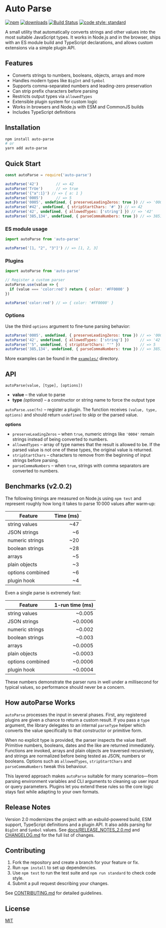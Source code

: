 # Auto Parse

[![npm](https://img.shields.io/npm/v/auto-parse.svg?style=flat)](https://npmjs.org/package/auto-parse)
[![downloads](https://img.shields.io/npm/dt/auto-parse.svg?style=flat)](https://npmjs.org/package/auto-parse)
[![Build Status](https://travis-ci.org/greenpioneersolutions/auto-parse.svg?branch=master)](https://travis-ci.org/greenpioneersolutions/auto-parse)
[![code style: standard](https://img.shields.io/badge/code%20style-standard-brightgreen.svg)](https://standardjs.com/)

A small utility that automatically converts strings and other values into the most suitable JavaScript types. It works in Node.js and in the browser, ships with an ES module build and TypeScript declarations, and allows custom extensions via a simple plugin API.

## Features

- Converts strings to numbers, booleans, objects, arrays and more
- Handles modern types like `BigInt` and `Symbol`
- Supports comma-separated numbers and leading-zero preservation
- Can strip prefix characters before parsing
- Restricts output types via `allowedTypes`
- Extensible plugin system for custom logic
- Works in browsers and Node.js with ESM and CommonJS builds
- Includes TypeScript definitions

## Installation

```bash
npm install auto-parse
# or
yarn add auto-parse
```

## Quick Start

```js
const autoParse = require('auto-parse')

autoParse('42')        // => 42
autoParse('TrUe')      // => true
autoParse('{"a":1}') // => { a: 1 }
autoParse('0005')      // => 5
autoParse('0005', undefined, { preserveLeadingZeros: true }) // => '0005'
autoParse('#42', undefined, { stripStartChars: '#' }) // => 42
autoParse('42', undefined, { allowedTypes: ['string'] }) // => '42'
autoParse('385,134', undefined, { parseCommaNumbers: true }) // => 385134
```

### ES module usage

```js
import autoParse from 'auto-parse'

autoParse('[1, "2", "3"]') // => [1, 2, 3]
```

### Plugins

```js
import autoParse from 'auto-parse'

// Register a custom parser
autoParse.use(value => {
  if (value === 'color:red') return { color: '#FF0000' }
})

autoParse('color:red') // => { color: '#FF0000' }
```

### Options

Use the third `options` argument to fine‑tune parsing behavior:

```js
autoParse('0005', undefined, { preserveLeadingZeros: true }) // => '0005'
autoParse('42', undefined, { allowedTypes: ['string'] })     // => '42'
autoParse("'5", undefined, { stripStartChars: "'" })         // => 5
autoParse('385,134', undefined, { parseCommaNumbers: true }) // => 385134
```

More examples can be found in the [`examples/`](examples) directory.

## API

`autoParse(value, [type], [options])`

- **value** – the value to parse
- **type** *(optional)* – a constructor or string name to force the output type

`autoParse.use(fn)` – register a plugin. The function receives `(value, type, options)` and should return `undefined` to skip or the parsed value.

**options**

- `preserveLeadingZeros` – when `true`, numeric strings like `'0004'` remain strings instead of being converted to numbers.
- `allowedTypes` – array of type names that the result is allowed to be. If the parsed value is not one of these types, the original value is returned.
- `stripStartChars` – characters to remove from the beginning of input strings before parsing.
- `parseCommaNumbers` – when `true`, strings with comma separators are converted to numbers.

## Benchmarks (v2.0.2)

The following timings are measured on Node.js using `npm test` and represent roughly how long it takes to parse 10 000 values after warm‑up:

| Feature | Time (ms) |
| --- | ---: |
| string values | ~47 |
| JSON strings | ~6 |
| numeric strings | ~20 |
| boolean strings | ~28 |
| arrays | ~5 |
| plain objects | ~3 |
| options combined | ~6 |
| plugin hook | ~4 |

Even a single parse is extremely fast:

| Feature | 1-run time (ms) |
| --- | ---: |
| string values | ~0.005 |
| JSON strings | ~0.0006 |
| numeric strings | ~0.002 |
| boolean strings | ~0.003 |
| arrays | ~0.0005 |
| plain objects | ~0.0003 |
| options combined | ~0.0006 |
| plugin hook | ~0.0004 |

These numbers demonstrate the parser runs in well under a millisecond for typical values, so performance should never be a concern.

## How autoParse Works

`autoParse` processes the input in several phases. First, any registered plugins
are given a chance to return a custom result. If you pass a `type` argument,
the library delegates to an internal `parseType` helper which converts the
value specifically to that constructor or primitive form.

When no explicit type is provided, the parser inspects the value itself.
Primitive numbers, booleans, dates and the like are returned immediately.
Functions are invoked, arrays and plain objects are traversed recursively, and
strings are normalized before being tested as JSON, numbers or booleans. Options
such as `allowedTypes`, `stripStartChars` and `parseCommaNumbers` tweak this
behaviour.

This layered approach makes `autoParse` suitable for many scenarios—from
parsing environment variables and CLI arguments to cleaning up user input or
query parameters. Plugins let you extend these rules so the core logic stays
fast while adapting to your own formats.

## Release Notes

Version 2.0 modernizes the project with an esbuild-powered build, ESM support,
TypeScript definitions and a plugin API. It also adds parsing for `BigInt` and
`Symbol` values. See [docs/RELEASE_NOTES_2.0.md](docs/RELEASE_NOTES_2.0.md) and
[CHANGELOG.md](CHANGELOG.md) for the full list of changes.

## Contributing

1. Fork the repository and create a branch for your feature or fix.
2. Run `npm install` to set up dependencies.
3. Use `npm test` to run the test suite and `npm run standard` to check code style.
4. Submit a pull request describing your changes.

See [CONTRIBUTING.md](.github/CONTRIBUTING.md) for detailed guidelines.

## License

[MIT](LICENSE)
